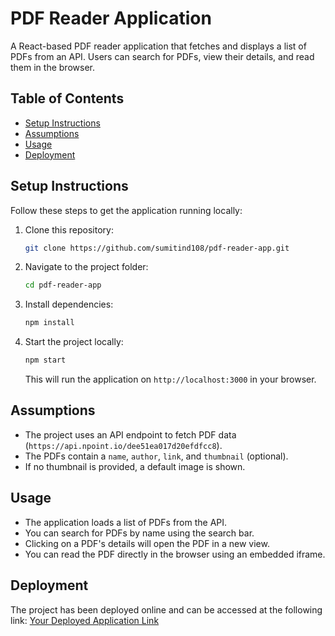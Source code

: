 # PDF Reader Application

A React-based PDF reader application that fetches and displays a list of PDFs from an API. Users can search for PDFs, view their details, and read them in the browser.

## Table of Contents
- [Setup Instructions](#setup-instructions)
- [Assumptions](#assumptions)
- [Usage](#usage)
- [Deployment](#deployment)

## Setup Instructions

Follow these steps to get the application running locally:

1. Clone this repository:
    ```bash
    git clone https://github.com/sumitind108/pdf-reader-app.git
    ```

2. Navigate to the project folder:
    ```bash
    cd pdf-reader-app
    ```

3. Install dependencies:
    ```bash
    npm install
    ```

4. Start the project locally:
    ```bash
    npm start
    ```

   This will run the application on `http://localhost:3000` in your browser.

## Assumptions

- The project uses an API endpoint to fetch PDF data (`https://api.npoint.io/dee51ea017d20efdfcc8`).
- The PDFs contain a `name`, `author`, `link`, and `thumbnail` (optional).
- If no thumbnail is provided, a default image is shown.

## Usage

- The application loads a list of PDFs from the API.
- You can search for PDFs by name using the search bar.
- Clicking on a PDF's details will open the PDF in a new view.
- You can read the PDF directly in the browser using an embedded iframe.

## Deployment

The project has been deployed online and can be accessed at the following link:
[Your Deployed Application Link](https://pdf-reader-app-iota.vercel.app/)
